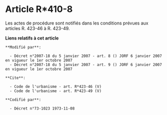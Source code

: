 # Article R*410-8

Les actes de procédure sont notifiés dans les conditions prévues aux articles R. 423-46 à R. 423-49.

**Liens relatifs à cet article**

	**Modifié par**:

	  - Décret n°2007-18 du 5 janvier 2007 - art. 8 () JORF 6 janvier 2007 en vigueur le 1er octobre 2007
	  - Décret n°2007-18 du 5 janvier 2007 - art. 9 () JORF 6 janvier 2007 en vigueur le 1er octobre 2007

	**Cite**:

	  - Code de l'urbanisme - art. R*423-46 (V)
	  - Code de l'urbanisme - art. R*423-49 (V)

	**Codifié par**:

	  - Décret n°73-1023 1973-11-08
